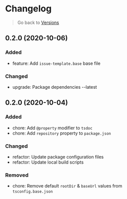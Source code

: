 # Changelog

> Go back to [Versions](../index.md#020-2020-11-01)

## 0.2.0 (2020-10-06)

### Added

- feature: Add `issue-template.base` base file

### Changed

- upgrade: Package dependencies --latest

## 0.2.0 (2020-10-04)

### Added

- chore: Add `@property` modifier to `tsdoc`
- chore: Add `repository` property to `package.json`

### Changed

- refactor: Update package configuration files
- refactor: Update local build scripts

### Removed

- chore: Remove default `rootDir` & `baseUrl` values from `tsconfig.base.json`
